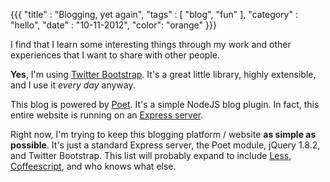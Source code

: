 {{{
  "title" : "Blogging, yet again",
  "tags"  : [ "blog", "fun" ],
  "category" : "hello",
  "date" : "10-11-2012",
  "color": "orange"
}}}

I find that I learn some interesting things through my work and other experiences that I want to share with other people.

**Yes**, I'm using [Twitter Bootstrap](//twitter.github.com/bootstrap). It's a great little library, highly extensible, and I use it *every day* anyway.

This blog is powered by [Poet](//jsantell.github.com/poet/). It's a simple NodeJS blog plugin. In fact, this entire website is running on an [Express server](//expressjs.com/).

Right now, I'm trying to keep this blogging platform / website **as simple as possible**. It's just a standard Express server, the Poet module, jQuery 1.8.2, and Twitter Bootstrap. This list will probably expand to include [Less](//lesscss.org), [Coffeescript](//coffeescript.org), and who knows what else.